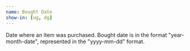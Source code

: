 ```yaml
---
name: Bought Date
show-in: [ug, dg]
---
```


Date where an item was purchased. Bought date is in the format "year-month-date", represented in the "yyyy-mm-dd" format.
